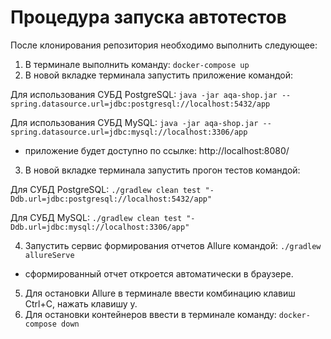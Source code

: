 # Процедура запуска автотестов

После клонирования репозитория необходимо выполнить следующее:
1. В терминале выполнить команду:
   `docker-compose up`
2. В новой вкладке терминала запустить приложение командой:

Для использования СУБД PostgreSQL:
`java -jar aqa-shop.jar --spring.datasource.url=jdbc:postgresql://localhost:5432/app`

Для использования СУБД MySQL:
`java -jar aqa-shop.jar --spring.datasource.url=jdbc:mysql://localhost:3306/app`

- приложение будет доступно по ссылке: http://localhost:8080/
3. В новой вкладке терминала запустить прогон тестов командой:

Для СУБД PostgreSQL:
`./gradlew clean test "-Ddb.url=jdbc:postgresql://localhost:5432/app"`

Для СУБД MySQL:
`./gradlew clean test "-Ddb.url=jdbc:mysql://localhost:3306/app"`

4. Запустить сервис формирования отчетов Allure командой:
   `./gradlew allureServe `

- сформированный отчет откроется автоматически в браузере.
5. Для остановки Allure в терминале ввести комбинацию клавиш Ctrl+C, нажать клавишу y.
6. Для остановки контейнеров ввести в терминале команду:
   `docker-compose down`
